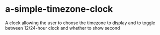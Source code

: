 # a-simple-timezone-clock
A clock allowing the user to choose the timezone to display and to toggle between 12/24-hour clock and whether to show second

